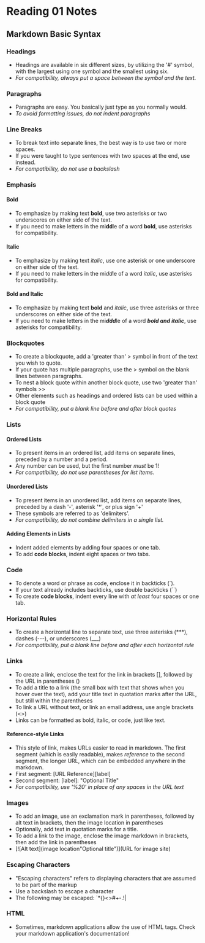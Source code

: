 # Reading 01 Notes

## Markdown Basic Syntax

### Headings
- Headings are available in six different sizes, by utilizing the '#' symbol, with the largest using one symbol and the smallest using six.
- *For compatibility, always put a space between the symbol and the text.*

### Paragraphs
- Paragraphs are easy. You basically just type as you normally would.
- *To avoid formatting issues, do not indent paragraphs*

### Line Breaks
- To break text into separate lines, the best way is to use two or more spaces.
- If you were taught to type sentences with two spaces at the end, use <br> instead.
- *For compatibility, do not use a backslash*

### Emphasis
#### Bold
- To emphasize by making text **bold**, use two asterisks or two underscores on either side of the text.
- If you need to make letters in the mi**dd**le of a word **bold**, use asterisks for compatibility.

#### Italic
- To emphasize by making text *italic*, use one asterisk or one underscore on either side of the text.
- If you need to make letters in the mi*dd*le of a word *italic*, use asterisks for compatibility.

#### Bold and Italic
- To emphasize by making text **bold** and *italic*, use three asterisks or three underscores on either side of the text.
- If you need to make letters in the mi***ddd***le of a word ***bold and italic***, use asterisks for compatibility.

### Blockquotes
- To create a blockquote, add a 'greater than' > symbol in front of the text you wish to quote.
- If your quote has multiple paragraphs, use the > symbol on the blank lines between paragraphs.
- To nest a block quote within another block quote, use two 'greater than' symbols >>
- Other elements such as headings and ordered lists can be used within a block quote
- *For compatibility, put a blank line before and after block quotes*

### Lists

#### Ordered Lists
- To present items in an ordered list, add items on separate lines, preceded by a number and a period.
- Any number can be used, but the first number *must* be 1!
- *For compatibility, do not use parentheses for list items.*

#### Unordered Lists
- To present items in an unordered list, add items on separate lines, preceded by a dash '-', asterisk '*', or plus sign '+' 
- These symbols are referred to as 'delimiters'.
- *For compatibility, do not combine delimiters in a single list.*

#### Adding Elements in Lists
- Indent added elements by adding four spaces or one tab.
- To add **code blocks**, indent eight spaces or two tabs.

### Code
- To denote a word or phrase as code, enclose it in backticks (`).
- If your text already includes backticks, use double backticks (``)
- To create **code blocks**, indent every line with *at least* four spaces or one tab.

### Horizontal Rules
- To create a horizontal line to separate text, use three asterisks (***), dashes (---), or underscores (___) 
- *For compatibility, put a blank line before and after each horizontal rule*

### Links
- To create a link, enclose the text for the link in brackets [], followed by the URL in parentheses ()
- To add a title to a link (the small box with text that shows when you hover over the text), add your title text in quotation marks after the URL, but still within the parentheses
- To link a URL without text, or link an email address, use angle brackets (<>)
- Links can be formatted as bold, italic, or code, just like text.

#### Reference-style Links
- This style of link, makes URLs easier to read in markdown. The first segment (which is easily readable), makes *reference* to the second segment, the longer URL, which can be embedded anywhere in the markdown.
- First segment: [URL Reference][label]
- Second segment: [label]: <URL> "Optional Title"
- *For compatibility, use '%20' in place of any spaces in the URL text*
  
### Images
  - To add an image, use an exclamation mark in parentheses, followed by alt text in brackets, then the image location in parentheses
  - Optionally, add text in quotation marks for a title.
  - To add a link to the image, enclose the image markdown in brackets, then add the link in parentheses
  - [![Alt text](image location"Optional title")](URL for image site)
  
### Escaping Characters
  - "Escaping characters" refers to displaying characters that are assumed to be part of the markup
  - Use a backslash to escape a character
  - The following may be escaped: \`*{}<>[]()#+-.!|
  
### HTML
  - Sometimes, markdown applications allow the use of HTML tags. Check your markdown application's documentation!
